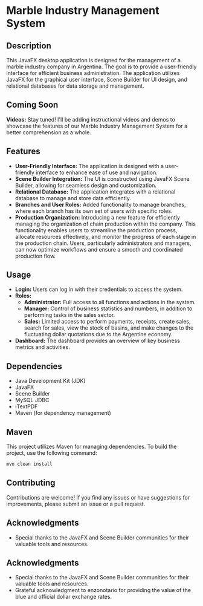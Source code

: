# Marble Industry Management System

## Description

This JavaFX desktop application is designed for the management of a marble industry company in Argentina. The goal is to provide a user-friendly interface for efficient business administration. The application utilizes JavaFX for the graphical user interface, Scene Builder for UI design, and relational databases for data storage and management.

## Coming Soon

**Videos:** Stay tuned! I'll be adding instructional videos and demos to showcase the features of our Marble Industry Management System for a better comprehension as a whole.

## Features

- **User-Friendly Interface:** The application is designed with a user-friendly interface to enhance ease of use and navigation.
- **Scene Builder Integration:** The UI is constructed using JavaFX Scene Builder, allowing for seamless design and customization.
- **Relational Database:** The application integrates with a relational database to manage and store data efficiently.
- **Branches and User Roles:** Added functionality to manage branches, where each branch has its own set of users with specific roles.
- **Production Organization:** Introducing a new feature for efficiently managing the organization of chain production within the company. This functionality enables users to streamline the production process, allocate resources effectively, and monitor the progress of each stage in the production chain. Users, particularly administrators and managers, can now optimize workflows and ensure a smooth and coordinated production flow.

## Usage

- **Login:** Users can log in with their credentials to access the system.
- **Roles:**
  - **Administrator:** Full access to all functions and actions in the system.
  - **Manager:** Control of business statistics and numbers, in addition to performing tasks in the sales sector.
  - **Sales:** Limited access to perform payments, receipts, create sales, search for sales, view the stock of basins, and make changes to the fluctuating dollar quotations due to the Argentine economy.
- **Dashboard:** The dashboard provides an overview of key business metrics and activities.

## Dependencies

- Java Development Kit (JDK)
- JavaFX
- Scene Builder
- MySQL JDBC
- iTextPDF
- Maven (for dependency management)

## Maven

This project utilizes Maven for managing dependencies. To build the project, use the following command:

```bash
mvn clean install
```

## Contributing

Contributions are welcome! If you find any issues or have suggestions for improvements, please submit an issue or a pull request.

## Acknowledgments

- Special thanks to the JavaFX and Scene Builder communities for their valuable tools and resources.
## Acknowledgments

- Special thanks to the JavaFX and Scene Builder communities for their valuable tools and resources.
- Grateful acknowledgment to enzonotario for providing the value of the blue and official dollar exchange rates.

